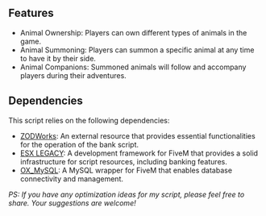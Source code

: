 ## Features
- Animal Ownership: Players can own different types of animals in the game.
- Animal Summoning: Players can summon a specific animal at any time to have it by their side.
- Animal Companions: Summoned animals will follow and accompany players during their adventures.

## Dependencies
This script relies on the following dependencies:
- [ZODWorks](https://github.com/lalBi94/ZODWorks): An external resource that provides essential functionalities for the operation of the bank script.
- [ESX LEGACY](https://documentation.esx-framework.org/): A development framework for FiveM that provides a solid infrastructure for script resources, including banking features.
- [OX_MySQL](https://github.com/overextended/ox_mysql): A MySQL wrapper for FiveM that enables database connectivity and management.

*PS: If you have any optimization ideas for my script, please feel free to share. Your suggestions are welcome!*